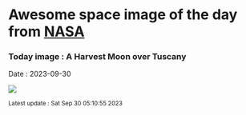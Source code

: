 
# Awesome space image of the day from [NASA](https://api.nasa.gov/)

### Today image : A Harvest Moon over Tuscany
Date : 2023-09-30

![](https://apod.nasa.gov/apod/image/2309/HarvestMoonNest.jpg)

<small>Latest update : Sat Sep 30 05:10:55 2023</small>
        